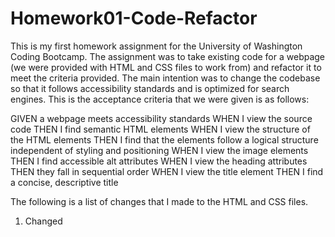 # Homework01-Code-Refactor

  This is my first homework assignment for the University of Washington Coding Bootcamp. The assignment was to take existing code for a webpage (we were provided with HTML and CSS files to work from) and refactor it to meet the criteria provided. The main intention was to change the codebase so that it follows accessibility standards and is optimized for search engines. This is the acceptance criteria that we were given is as follows:
  
  
  GIVEN a webpage meets accessibility standards
WHEN I view the source code
THEN I find semantic HTML elements
WHEN I view the structure of the HTML elements
THEN I find that the elements follow a logical structure independent of styling and positioning
WHEN I view the image elements
THEN I find accessible alt attributes
WHEN I view the heading attributes
THEN they fall in sequential order
WHEN I view the title element
THEN I find a concise, descriptive title
  
  
The following is a list of changes that I made to the HTML and CSS files. 

1. Changed <title> (was previously titled “website”) and added <meta> tag (with content description) in <head> to increase accessibility and improve search engine results.
 
2. Changed <div> tags to <section> tags throughout the html file for improved accessibility and readability. Made necessary adjustments to style.css file in order to maintain proper formatting and functionality.

 	Example: Changed everything in <section class=“header”> on style.css file, from <div> to <section>.  

3. I added <nav> tags around the <ul> in order to indicate that the unordered list acts as a set of navigational links. 

4. The image in the “hero” class, was previously located on the style.css file as a background image. I moved it to the html file and added alt text for improved accessibility. 

In addition, I added the “.hero img” styling to the style.css file, and “object-fit:contain”, so that the image would fit within its parent container.
	
	* At the time, this seemed like a better practice and made more sense than having an empty <div> section on the html page. Since the image is purely decorative, I am no longer sure if this step was necessary. In addition, this led to multiple formatting issues that had to be fixed in order for the image to display properly.

5. I added alt text to all images on the webpage for improved accessibility. For the images located in the  <section class=“benefits”> that were of little importance, I added null alt text (alt= “ “) so that they would be ignored by assistive technologies.

6.The <a href=“#search-engine-optimization”> link was broken, and was not redirecting to the corresponding <section> because it was only assigned a class, and not an ID. To correct the issue, I added <id= “search-engine-optimization”, so that it would navigate properly.

7. Each <img> tag located within <section class=“benefits> had the same styling on the style.css file, but was listed separately. I added the class “.benefits img” to the style.css page in order to condense them and avoid redundancy.

8. For organizational purposes, I rearranged items on the CSS page in descending order, matching their order on the HTML page. I regrouped items belonging to the same parent class on the style.css file, giving it a more logical flow, and allowing anybody viewing the code to easily find items. 
		
	Example: Everything in <section class: “social-media-marketing”> is now grouped together on the style.css file.
			
			.social-media-marketing
			.social-media-marketing h2
			.social-media-marketing img

This was done for all classes located under the parent <section class=“content”>.

9. I added comments throughout the HTML and CSS files to make it easier for the next person to identify sections, classes, groupings etc.


